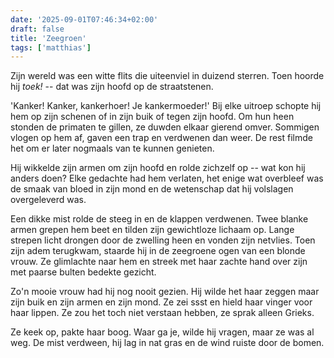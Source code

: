```yaml
---
date: '2025-09-01T07:46:34+02:00'
draft: false
title: 'Zeegroen'
tags: ['matthias']
---
```


Zijn wereld was een witte flits die uiteenviel in duizend sterren. Toen hoorde hij *toek!* -- dat was zijn hoofd op de straatstenen.

'Kanker! Kanker, kankerhoer! Je kankermoeder!' Bij elke uitroep schopte hij hem op zijn schenen of in zijn buik of tegen zijn hoofd. Om hun heen stonden de primaten te gillen, ze duwden elkaar gierend omver. Sommigen vlogen op hem af, gaven een trap en verdwenen dan weer. De rest filmde het om er later nogmaals van te kunnen genieten.

Hij wikkelde zijn armen om zijn hoofd en rolde zichzelf op -- wat kon hij anders doen? Elke gedachte had hem verlaten, het enige wat overbleef was de smaak van bloed in zijn mond en de wetenschap dat hij volslagen overgeleverd was.

Een dikke mist rolde de steeg in en de klappen verdwenen. Twee blanke armen grepen hem beet en tilden zijn gewichtloze lichaam op. Lange strepen licht drongen door de zwelling heen en vonden zijn netvlies. Toen zijn adem terugkwam, staarde hij in de zeegroene ogen van een blonde vrouw. Ze glimlachte naar hem en streek met haar zachte hand over zijn met paarse bulten bedekte gezicht.

Zo'n mooie vrouw had hij nog nooit gezien. Hij wilde het haar zeggen maar zijn buik en zijn armen en zijn mond. Ze zei ssst en hield haar vinger voor haar lippen. Ze zou het toch niet verstaan hebben, ze sprak alleen Grieks.

Ze keek op, pakte haar boog. Waar ga je, wilde hij vragen, maar ze was al weg. De mist verdween, hij lag in nat gras en de wind ruiste door de bomen.
